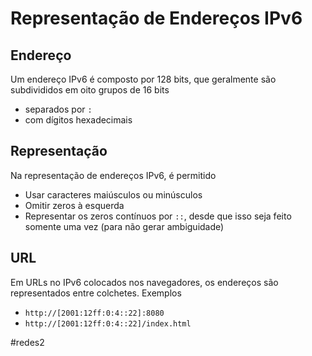 
# Representação de Endereços IPv6

## Endereço

Um endereço IPv6 é composto por 128 bits, que geralmente são subdivididos em oito grupos de 16 bits
- separados por `:`
- com dígitos hexadecimais

## Representação

Na representação de endereços IPv6, é permitido

- Usar caracteres maiúsculos ou minúsculos
- Omitir zeros à esquerda
- Representar os zeros contínuos por `::`, desde que isso seja feito somente uma vez (para não gerar ambiguidade)

## URL

Em URLs no IPv6 colocados nos navegadores, os endereços são representados entre colchetes. Exemplos

- `http://[2001:12ff:0:4::22]:8080`
- `http://[2001:12ff:0:4::22]/index.html`

#redes2

